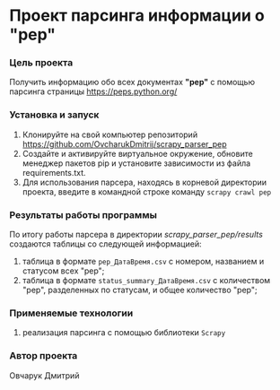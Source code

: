 # Проект парсинга информации о "pep"
### Цель проекта
Получить информацию обо всех документах **"pep"** с помощью парсинга страницы https://peps.python.org/


### Установка и запуск
1. Клонируйте на свой компьютер репозиторий https://github.com/OvcharukDmitrij/scrapy_parser_pep
2. Создайте и активируйте виртуальное окружение, обновите менеджер пакетов pip и установите зависимости из файла requirements.txt.
3. Для использования парсера, находясь в корневой директории проекта, введите в командной строке команду `scrapy crawl pep
` 

### Результаты работы программы
По итогу работы парсера в директории _scrapy_parser_pep/results_ cоздаются таблицы со следующей информацией:
1. таблица в формате `pep_ДатаВремя.csv` с номером, названием и статусом всех "pep";
2. таблица в формате `status_summary_ДатаВремя.csv` с количеством "pep", разделенных по статусам, и общее количество "pep";


### Применяемые технологии
1. реализация парсинга с помощью библиотеки `Scrapy`


### Автор проекта
Овчарук Дмитрий
